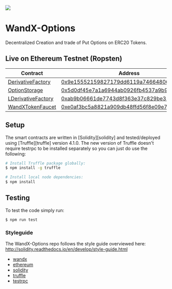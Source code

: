 <a href="https://t.me/wandxbeta"><img src="https://img.shields.io/badge/2k+-telegram-blue.svg" target="_blank"></a>

# WandX-Options
Decentralized Creation and trade of Put Options on ERC20 Tokens.


## Live on Ethereum Testnet (Ropsten)

| Contract                                                         | Address                                                                                                                       |
| ---------------------------------------------------------------- | ----------------------------------------------------------------------------------------------------------------------------- |
| [DerivativeFactory](./contracts/DerivativeFactory.sol) | [0x9e15552159827179dd6119a7466480628def6809](https://ropsten.etherscan.io/address/0x9e15552159827179dd6119a7466480628def6809) |
| [OptionStorage](./contracts/storage/OptionStorage.sol) | [0x5d0df45e7a1a6944ab0926fb4537a9b9d59aea17](https://ropsten.etherscan.io/address/0x5d0df45e7a1a6944ab0926fb4537a9b9d59aea17) |
| [LDerivativeFactory](./contracts/libraries/LDerivativeFactory.sol) | [0xab9b06661de7743d8f363e37c829be358694de16](https://ropsten.etherscan.io/address/0xab9b06661de7743d8f363e37c829be358694de16)|
| [WandXTokenFaucet](./contracts/libraries/WandXTokenFaucet.sol) | [0xe0af3bc5a8821a909db48ffd56f8e09e7b967282](https://ropsten.etherscan.io/address/0xe0af3bc5a8821a909db48ffd56f8e09e7b967282)|


## Setup

The smart contracts are written in [Solidity][solidity] and tested/deployed
using [Truffle][truffle] version 4.1.0. The new version of Truffle doesn't
require testrpc to be installed separately so you can just do use the following:

```bash
# Install Truffle package globally:
$ npm install -g truffle

# Install local node dependencies:
$ npm install
```

## Testing

To test the code simply run:

```
$ npm run test
```

### Styleguide

The WandX-Options repo follows the style guide overviewed here:
http://solidity.readthedocs.io/en/develop/style-guide.html

- [wandx](https://wandx.co)
- [ethereum](https://www.ethereum.org/)
- [solidity](https://solidity.readthedocs.io/en/develop/)
- [truffle](http://truffleframework.com/)
- [testrpc](https://github.com/ethereumjs/testrpc)